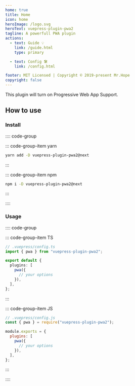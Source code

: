 ```yaml
---
home: true
title: Home
icon: home
heroImage: /logo.svg
heroText: vuepress-plugin-pwa2
tagline: A powerfull PWA plugin
actions:
  - text: Guide 💡
    link: /guide.html
    type: primary

  - text: Config 🛠
    link: /config.html

footer: MIT Licensed | Copyright © 2019-present Mr.Hope
copyright: false
---
```


This plugin will turn on Progressive Web App Support.

## How to use

### Install

:::: code-group

::: code-group-item yarn

```bash
yarn add -D vuepress-plugin-pwa2@next
```

:::

::: code-group-item npm

```bash
npm i -D vuepress-plugin-pwa2@next
```

:::

::::

### Usage

:::: code-group

::: code-group-item TS

```ts
// .vuepress/config.ts
import { pwa } from "vuepress-plugin-pwa2";

export default {
  plugins: [
    pwa({
      // your options
    }),
  ],
};
```

:::

::: code-group-item JS

```js
// .vuepress/config.js
const { pwa } = require("vuepress-plugin-pwa2");

module.exports = {
  plugins: [
    pwa({
      // your options
    }),
  ],
};
```

:::

::::
